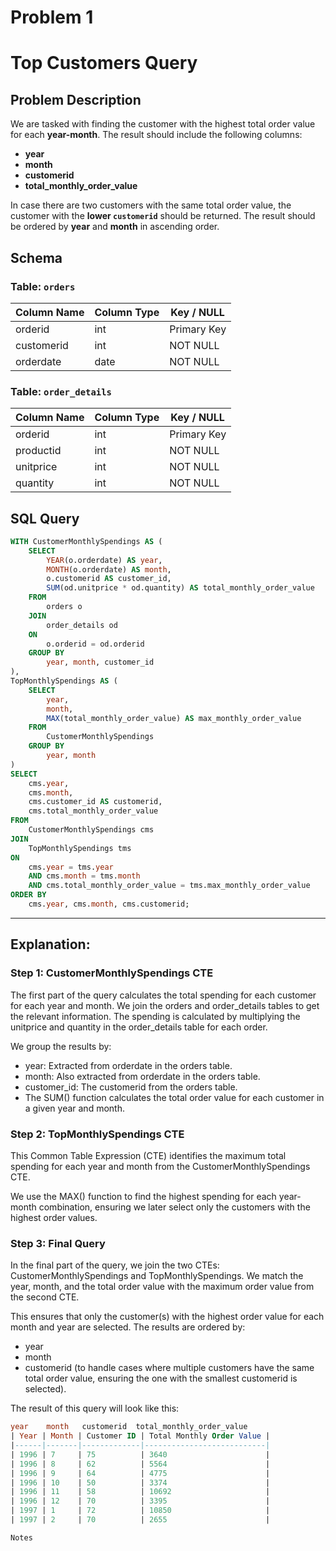 # Problem 1

# Top Customers Query

## Problem Description

We are tasked with finding the customer with the highest total order value for each **year-month**. The result should include the following columns:

- **year**
- **month**
- **customerid**
- **total_monthly_order_value**

In case there are two customers with the same total order value, the customer with the **lower `customerid`** should be returned. The result should be ordered by **year** and **month** in ascending order.

## Schema

### Table: `orders`

| Column Name | Column Type | Key / NULL  |
| ----------- | ----------- | ----------- |
| orderid     | int         | Primary Key |
| customerid  | int         | NOT NULL    |
| orderdate   | date        | NOT NULL    |

### Table: `order_details`

| Column Name | Column Type | Key / NULL  |
| ----------- | ----------- | ----------- |
| orderid     | int         | Primary Key |
| productid   | int         | NOT NULL    |
| unitprice   | int         | NOT NULL    |
| quantity    | int         | NOT NULL    |

## SQL Query

```sql
WITH CustomerMonthlySpendings AS (
    SELECT
        YEAR(o.orderdate) AS year,
        MONTH(o.orderdate) AS month,
        o.customerid AS customer_id,
        SUM(od.unitprice * od.quantity) AS total_monthly_order_value
    FROM
        orders o
    JOIN
        order_details od
    ON
        o.orderid = od.orderid
    GROUP BY
        year, month, customer_id
),
TopMonthlySpendings AS (
    SELECT
        year,
        month,
        MAX(total_monthly_order_value) AS max_monthly_order_value
    FROM
        CustomerMonthlySpendings
    GROUP BY
        year, month
)
SELECT
    cms.year,
    cms.month,
    cms.customer_id AS customerid,
    cms.total_monthly_order_value
FROM
    CustomerMonthlySpendings cms
JOIN
    TopMonthlySpendings tms
ON
    cms.year = tms.year
    AND cms.month = tms.month
    AND cms.total_monthly_order_value = tms.max_monthly_order_value
ORDER BY
    cms.year, cms.month, cms.customerid;
```

---

## Explanation:

### Step 1: CustomerMonthlySpendings CTE

The first part of the query calculates the total spending for each customer for each year and month. We join the orders and order_details tables to get the relevant information. The spending is calculated by multiplying the unitprice and quantity in the order_details table for each order.

We group the results by:

- year: Extracted from orderdate in the orders table.
- month: Also extracted from orderdate in the orders table.
- customer_id: The customerid from the orders table.
- The SUM() function calculates the total order value for each customer in a given year and month.

### Step 2: TopMonthlySpendings CTE

This Common Table Expression (CTE) identifies the maximum total spending for each year and month from the CustomerMonthlySpendings CTE.

We use the MAX() function to find the highest spending for each year-month combination, ensuring we later select only the customers with the highest order values.

### Step 3: Final Query

In the final part of the query, we join the two CTEs: CustomerMonthlySpendings and TopMonthlySpendings. We match the year, month, and the total order value with the maximum order value from the second CTE.

This ensures that only the customer(s) with the highest order value for each month and year are selected. The results are ordered by:

- year
- month
- customerid (to handle cases where multiple customers have the same total order value, ensuring the one with the smallest customerid is selected).

The result of this query will look like this:

```sql
year	month	customerid	total_monthly_order_value
| Year | Month | Customer ID | Total Monthly Order Value |
|------|-------|-------------|---------------------------|
| 1996 | 7     | 75          | 3640                      |
| 1996 | 8     | 62          | 5564                      |
| 1996 | 9     | 64          | 4775                      |
| 1996 | 10    | 50          | 3374                      |
| 1996 | 11    | 58          | 10692                     |
| 1996 | 12    | 70          | 3395                      |
| 1997 | 1     | 72          | 10850                     |
| 1997 | 2     | 70          | 2655                      |

Notes
```
